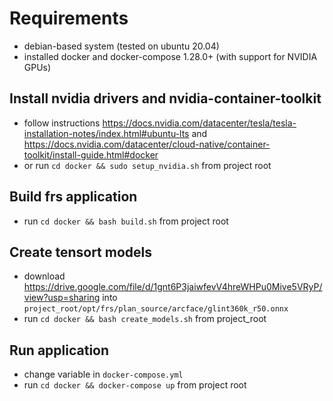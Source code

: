 # Requirements
 - debian-based system (tested on ubuntu 20.04)
 - installed docker and docker-compose 1.28.0+ (with support for NVIDIA GPUs)

## Install nvidia drivers and nvidia-container-toolkit
 - follow instructions https://docs.nvidia.com/datacenter/tesla/tesla-installation-notes/index.html#ubuntu-lts and https://docs.nvidia.com/datacenter/cloud-native/container-toolkit/install-guide.html#docker
 - or run `cd docker && sudo setup_nvidia.sh` from project root

## Build frs application
 - run `cd docker && bash build.sh` from project root

## Create tensort models
 - download https://drive.google.com/file/d/1gnt6P3jaiwfevV4hreWHPu0Mive5VRyP/view?usp=sharing into `project_root/opt/frs/plan_source/arcface/glint360k_r50.onnx`
 - run `cd docker && bash create_models.sh` from project_root

## Run application
 - change variable in `docker-compose.yml`
 - run `cd docker && docker-compose up` from project root